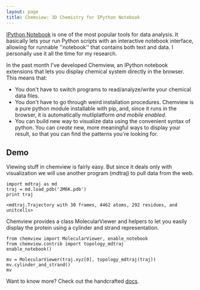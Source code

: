 ```yaml
---
layout: page
title: Chemview: 3D Chemistry for IPython Notebook
---
```


[IPython Notebook](http://ipython.org/notebook.html) is one of the most popular tools for data analysis. It basically lets your run Python scripts with an interactive notebook interface, allowing for runnable ''notebook'' that contains both text and data. I personally use it all the time for my research.

In the past month I've developed Chemview, an IPython notebook extensions that lets you display chemical system directly in the browser. This means that:

 - You don't have to switch programs to read/analyze/write your chemical data files.
 - You don't have to go through weird installation procedures. Chemview is a pure python module installable with pip, and, since it runs in the browser, it is automatically mutliplatform *and mobile enabled*.
 - You can build new way to visualize data using the convenient syntax of python. You can *create* new, more meaningful ways to display your result, so that you can find the patterns you're looking for.

## Demo

Viewing stuff in chemview is fairly easy. But since it deals only with
visualization we will use another program (mdtraj) to pull data from the web.

    import mdtraj as md
    traj = md.load_pdb('2M6K.pdb')
    print traj

    <mdtraj.Trajectory with 30 frames, 4462 atoms, 292 residues, and unitcells>


Chemview provides a class MolecularViewer and helpers to let you easily display
the protein using a cylinder and strand representation.


    from chemview import MolecularViewer, enable_notebook
    from chemview.contrib import topology_mdtraj
    enable_notebook()

    mv = MolecularViewer(traj.xyz[0], topology_mdtraj(traj))
    mv.cylinder_and_strand()
    mv

<div>
<script type="text/javascript" src="https://rawgit.com/gabrielelanaro/chemview/master/docs/source/_static/js/jquery.js"></script>
<script type="text/javascript" src="https://rawgit.com/gabrielelanaro/chemview/master/docs/source/_static/js/three.min.js"></script>
<script type="text/javascript" src="https://rawgit.com/gabrielelanaro/chemview/master/docs/source/_static/js/ArcballControls.js"></script>
<script type="text/javascript" src="https://rawgit.com/gabrielelanaro/chemview/master/docs/source/_static/js/base64-arraybuffer.js"></script>
<script type="text/javascript" src="https://rawgit.com/gabrielelanaro/chemview/master/docs/source/_static/js/chemview.js"></script>

<script type="text/javascript">
    $(document).ready(function () {
        var canvas = $("#molecular_viewer").css({width: 400, height: 400});
        var mv = new MolecularViewer(canvas);

        $.getJSON('https://rawgit.com/gabrielelanaro/chemview/master/docs/source/_static/protein_cylinder_strand.json', function (data){
            mv.deserialize(data);
            mv.animate();
            mv.controls.dollyIn(1.8);
        });

        mv.resize(canvas.width(), canvas.height());
    });

</script>

<canvas id="molecular_viewer"></canvas>
</div>


Want to know more? Check out the handcrafted [docs](https://chemview.readthedocs.org).
